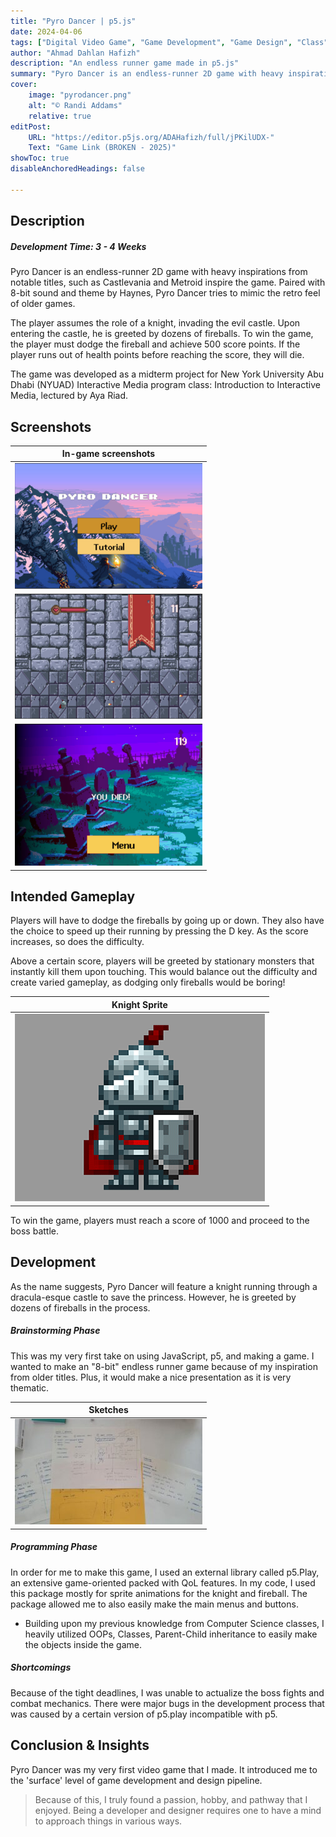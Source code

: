 ```yaml
---
title: "Pyro Dancer | p5.js"
date: 2024-04-06
tags: ["Digital Video Game", "Game Development", "Game Design", "Class"]
author: "Ahmad Dahlan Hafizh"
description: "An endless runner game made in p5.js" 
summary: "Pyro Dancer is an endless-runner 2D game with heavy inspirations from notable titles, such as Castlevania and Metroid series." 
cover:
    image: "pyrodancer.png"
    alt: "© Randi Addams"
    relative: true
editPost:
    URL: "https://editor.p5js.org/ADAHafizh/full/jPKilUDX-"
    Text: "Game Link (BROKEN - 2025)"
showToc: true
disableAnchoredHeadings: false

---
```


## Description 

##### Development Time: 3 - 4 Weeks

Pyro Dancer is an endless-runner 2D game with heavy inspirations from notable titles, such as Castlevania and Metroid inspire the game. Paired with 8-bit sound and theme by Haynes, Pyro Dancer tries to mimic the retro feel of older games.

The player assumes the role of a knight, invading the evil castle. Upon entering the castle, he is greeted by dozens of fireballs. To win the game, the player must dodge the fireball and achieve 500 score points. If the player runs out of health points before reaching the score, they will die.

The game was developed as a midterm project for New York University Abu Dhabi (NYUAD) Interactive Media program class: Introduction to Interactive Media, lectured by Aya Riad. 

## Screenshots 

| In-game screenshots                  |
| ------------------------------------ |
| ![Main Menu](mainmenu.png)       |        
| ![Game Screen](gamescreen.png)   |
| ![Death Screen](deathscreen.png) |

## Intended Gameplay

Players will have to dodge the fireballs by going up or down. They also have the choice to speed up their running by pressing the D key. As the score increases, so does the difficulty.

Above a certain score, players will be greeted by stationary monsters that instantly kill them upon touching. This would balance out the difficulty and create varied gameplay, as dodging only fireballs would be boring!

| Knight Sprite                    |
| -------------------------------- |
| ![Knight Sprite](knight.gif) |

To win the game, players must reach a score of 1000 and proceed to the boss battle. 

## Development

As the name suggests, Pyro Dancer will feature a knight running through a dracula-esque castle to save the princess. However, he is greeted by dozens of fireballs in the process.

##### Brainstorming Phase 

This was my very first take on using JavaScript, p5, and making a game. I wanted to make an "8-bit" endless runner game because of my inspiration from older titles. Plus, it would make a nice presentation as it is very thematic. 

| Sketches            |
| -------------------------------- |
| ![Sketch](sketch.jpeg) |

##### Programming Phase

In order for me to make this game, I used an external library called p5.Play, an extensive game-oriented packed with QoL features. In my code, I used this package mostly for sprite animations for the knight and fireball. The package allowed me to also easily make the main menus and buttons. 

+ Building upon my previous knowledge from Computer Science classes, I heavily utilized OOPs, Classes, Parent-Child inheritance to easily make the objects inside the game. 

##### Shortcomings

Because of the tight deadlines, I was unable to actualize the boss fights and combat mechanics. There were major bugs in the development process that was caused by a certain version of p5.play incompatible with p5. 

## Conclusion & Insights 

Pyro Dancer was my very first video game that I made. It introduced me to the 'surface' level of game development and design pipeline. 

>Because of this, I truly found a passion, hobby, and pathway that I enjoyed. Being a developer and designer requires one to have a mind to approach things in various ways. 

